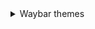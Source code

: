 <details>
   <summary> Waybar themes </summary>
    
   - **Monochrome**
     <details> 
     <summary>Here's an image, just in case:</summary>
       
![image](https://raw.githubusercontent.com/gkmax132/hyprland_dotfiles/refs/heads/main/images/waybar/monochrome.png) 
</details>

</details>
